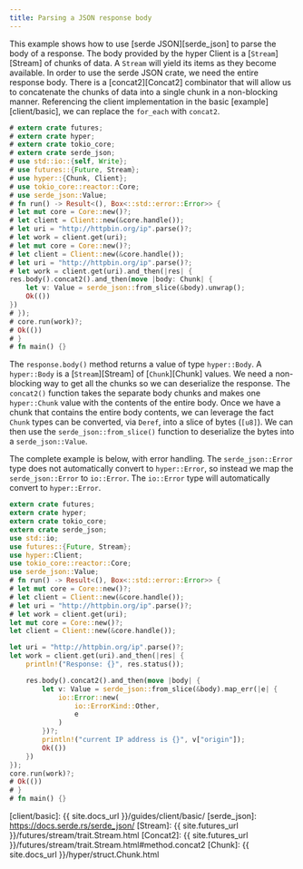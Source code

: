 ```yaml
---
title: Parsing a JSON response body
---
```


This example shows how to use [serde JSON][serde_json] to parse the body of a response. The body provided by the hyper Client is a [`Stream`][Stream] of chunks of data. A `Stream` will yield its items as they become available. In order to use the serde JSON crate, we need the entire response body. There is a [concat2][Concat2] combinator that will allow us to concatenate the chunks of data into a single chunk in a non-blocking manner. Referencing the client implementation in the basic [example][client/basic], we can replace the `for_each` with `concat2`.

```rust
# extern crate futures;
# extern crate hyper;
# extern crate tokio_core;
# extern crate serde_json;
# use std::io::{self, Write};
# use futures::{Future, Stream};
# use hyper::{Chunk, Client};
# use tokio_core::reactor::Core;
# use serde_json::Value;
# fn run() -> Result<(), Box<::std::error::Error>> {
# let mut core = Core::new()?;
# let client = Client::new(&core.handle());
# let uri = "http://httpbin.org/ip".parse()?;
# let work = client.get(uri);
# let mut core = Core::new()?;
# let client = Client::new(&core.handle());
# let uri = "http://httpbin.org/ip".parse()?;
# let work = client.get(uri).and_then(|res| {
res.body().concat2().and_then(move |body: Chunk| {
    let v: Value = serde_json::from_slice(&body).unwrap();
    Ok(())
})
# });
# core.run(work)?;
# Ok(())
# }
# fn main() {}
```

The `response.body()` method returns a value of type `hyper::Body`. A `hyper::Body` is a [`Stream`][Stream] of [`Chunk`][Chunk] values. We need a non-blocking way to get all the chunks so we can deserialize the response. The `concat2()` function takes the separate body chunks and makes one `hyper::Chunk` value with the contents of the entire body. Once we have a chunk that contains the entire body contents, we can leverage the fact `Chunk` types can be converted, via `Deref`, into a slice of bytes (`[u8]`). We can then use the `serde_json::from_slice()` function to deserialize the bytes into a `serde_json::Value`.

The complete example is below, with error handling. The `serde_json::Error` type does not automatically convert to `hyper::Error`, so instead we map the `serde_json::Error` to `io::Error`. The `io::Error` type will automatically convert to `hyper::Error`.

```rust
extern crate futures;
extern crate hyper;
extern crate tokio_core;
extern crate serde_json;
use std::io;
use futures::{Future, Stream};
use hyper::Client;
use tokio_core::reactor::Core;
use serde_json::Value;
# fn run() -> Result<(), Box<::std::error::Error>> {
# let mut core = Core::new()?;
# let client = Client::new(&core.handle());
# let uri = "http://httpbin.org/ip".parse()?;
# let work = client.get(uri);
let mut core = Core::new()?;
let client = Client::new(&core.handle());

let uri = "http://httpbin.org/ip".parse()?;
let work = client.get(uri).and_then(|res| {
    println!("Response: {}", res.status());

    res.body().concat2().and_then(move |body| {
        let v: Value = serde_json::from_slice(&body).map_err(|e| {
            io::Error::new(
                io::ErrorKind::Other,
                e
            )
        })?;
        println!("current IP address is {}", v["origin"]);
        Ok(())
    })
});
core.run(work)?;
# Ok(())
# }
# fn main() {}
```

[client/basic]: {{ site.docs_url }}/guides/client/basic/
[serde_json]: https://docs.serde.rs/serde_json/
[Stream]: {{ site.futures_url }}/futures/stream/trait.Stream.html
[Concat2]: {{ site.futures_url }}/futures/stream/trait.Stream.html#method.concat2
[Chunk]: {{ site.docs_url }}/hyper/struct.Chunk.html
